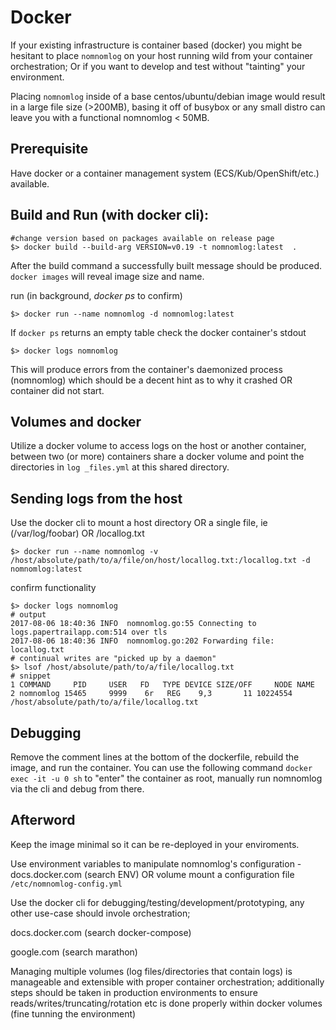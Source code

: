﻿# Docker

If your existing infrastructure is container based (docker) you might be hesitant
to place `nomnomlog` on your host running wild from your container orchestration;
Or if you want to develop and test  without "tainting" your environment.

Placing `nomnomlog` inside of a base centos/ubuntu/debian image would result in a large file size (>200MB), basing it off of busybox or any small distro can leave you with a functional nomnomlog < 50MB.

## Prerequisite

Have docker or a container management system (ECS/Kub/OpenShift/etc.) available.

## Build and Run (with docker cli):

```shell
#change version based on packages available on release page
$> docker build --build-arg VERSION=v0.19 -t nomnomlog:latest  .
```

After the build command a successfully built message should be produced.
`docker images` will reveal image size and name.

run (in background, _docker ps_ to confirm)

```shell
$> docker run --name nomnomlog -d nomnomlog:latest
```

If `docker ps` returns an empty table check the docker container's stdout

```shell
$> docker logs nomnomlog
```

This will produce errors from the container's daemonized process (nomnomlog) which should be a decent hint as to why it crashed OR container did not start.

## Volumes and docker

Utilize a docker volume to access logs on the host or another container, between two (or more) containers share a docker volume and point the directories in `log _files.yml` at this  shared directory.

## Sending logs from the host

Use the docker cli to mount a host directory OR a single file, ie (/var/log/foobar) OR /locallog.txt

```shell
$> docker run --name nomnomlog -v /host/absolute/path/to/a/file/on/host/locallog.txt:/locallog.txt -d nomnomlog:latest
```

confirm functionality

```shell
$> docker logs nomnomlog
# output
2017-08-06 18:40:36 INFO  nomnomlog.go:55 Connecting to logs.papertrailapp.com:514 over tls
2017-08-06 18:40:36 INFO  nomnomlog.go:202 Forwarding file: locallog.txt
# continual writes are "picked up by a daemon"
$> lsof /host/absolute/path/to/a/file/locallog.txt
# snippet
1 COMMAND     PID     USER   FD   TYPE DEVICE SIZE/OFF     NODE NAME
2 nomnomlog 15465     9999    6r   REG    9,3       11 10224554 /host/absolute/path/to/a/file/locallog.txt
```

## Debugging

Remove the comment lines at the bottom of the dockerfile, rebuild the image, and run the container. You can use the following command `docker exec -it -u 0 sh` to "enter" the container as root, manually run nomnomlog via the cli and debug from there.

## Afterword

Keep the image minimal so it can be re-deployed in your enviroments.

Use environment variables to manipulate nomnomlog's configuration - docs.docker.com (search ENV) 
OR volume mount a configuration file `/etc/nomnomlog-config.yml`

Use the docker cli for debugging/testing/development/prototyping, any other use-case should invole orchestration;

docs.docker.com (search docker-compose)

google.com (search marathon)

Managing multiple volumes (log files/directories that contain logs) is manageable and extensible with proper container orchestration; additionally steps should be taken in production environments to ensure reads/writes/truncating/rotation etc is done properly within docker volumes (fine tunning the environment)
